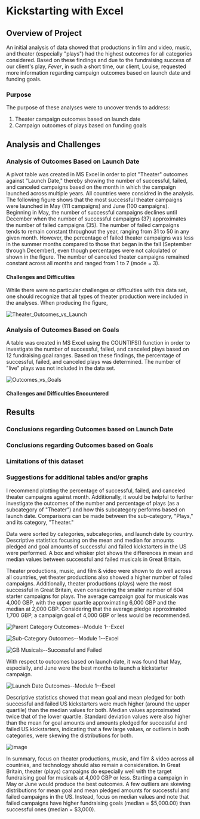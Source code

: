 # Kickstarting with Excel

## Overview of Project

An initial analysis of data showed that productions in film and video, music, and theater (especially "plays") had the highest outcomes for all categories considered.  Based on these findings and due to the fundraising success of our client's play, *Fever*, in such a short time, our client, Louise, requested more information regarding campaign outcomes based on launch date and funding goals.

### Purpose

The purpose of these analyses were to uncover trends to address:
1) Theater campaign outcomes based on launch date
2) Campaign outcomes of plays based on funding goals

## Analysis and Challenges

### Analysis of Outcomes Based on Launch Date

A pivot table was created in MS Excel in order to plot "Theater" outcomes against "Launch Date," thereby showing the number of successful, failed, and canceled campaigns based on the month in which the campaign launched across multiple years.  All countries were considred in the analysis.  The following figure shows that the most successful theater campaigns were launched in May (111 campaigns) and June (100 campaigns).  Beginning in May, the number of successful campaigns declines until December when the number of successful campaigns (37) approximates the number of failed campaigns (35).  The  number of failed campaigns tends to remain constant throughout the year, ranging from 31 to 50 in any given month.  However, the percentage of failed theater campaigns was less in the summer months compared to those that began in the fall (September through December), even though percentages were not calculated or shown in the figure.  The number of canceled theater campaigns remained constant across all months and ranged from 1 to 7 (mode = 3).

#### Challenges and Difficulties

While there were no particular challenges or difficulties with this data set, one should recognize that all types of theater production were included in the analyses.  When producing the figure,

![Theater_Outcomes_vs_Launch](https://user-images.githubusercontent.com/95387273/146973628-b7027bc4-b502-485e-b18b-9599c3eac25a.png)


### Analysis of Outcomes Based on Goals

A table was created in MS Excel using the COUNTIFS() function in order to investigate the number of successful, failed, and canceled plays based on 12 fundraising goal ranges.  Based on these findings, the percentage of successful, failed, and canceled plays was determined.  The number of "live" plays was not included in the data set.

![Outcomes_vs_Goals](https://user-images.githubusercontent.com/95387273/146973890-387b7de8-f9f2-47a5-a81f-799135405017.png)


#### Challenges and Difficulties Encountered

## Results

### Conclusions regarding Outcomes based on Launch Date

### Conclusions regarding Outcomes based on Goals

### Limitations of this dataset

### Suggestions for additional tables and/or graphs

I recommend plotting the percentage of successful, failed, and canceled theater campaigns against month.  Additionally, it would  be helpful to further investigate the outcomes of the number and percentage of plays (as a subcategory of "Theater") and how this subcategory performs based on launch date.  Comparisons can be made between the sub-category, "Plays," and its category, "Theater."

Data were sorted by categories, subcategories, and launch date by country.  Descriptive statistics focusing on the mean and median for amounts pledged and goal amounts of successful and failed kickstarters in the US were performed.  A box and whisker plot shows the differences in mean and median values between successful and failed musicals in Great Britain.

Theater productions, music, and film & video were shown to do well across all countries, yet theater productions also showed a higher number of failed campaigns.  Additionally, theater productions (plays) were the most successful in Great Britain, even considering the smaller number of 604 starter campaigns for plays.  The average campaign goal for musicals was 4,000 GBP, with the upper quartile approximating 6,000 GBP and the median at 2,000 GBP.  Considering that the average pledge approximated 1,700 GBP, a campaign goal of 4,000 GBP or less would be recommended.

![Parent Category Outcomes--Module 1--Excel](https://user-images.githubusercontent.com/95387273/146690514-be59b1af-0ee3-4e6e-b5d2-f2214b3a36ba.png)

![Sub-Category Outcomes--Module 1--Excel](https://user-images.githubusercontent.com/95387273/146690529-eaf65945-5f66-4123-9b71-d21da18f980b.png)

![GB Musicals--Successful and Failed](https://user-images.githubusercontent.com/95387273/146690724-3004374b-2189-414b-93eb-3101d7fe00cf.png)


With respect to outcomes based on launch date, it was found that May, especially, and June were the best months to launch a kickstarter campaign.

![Launch Date Outcomes--Module 1--Excel](https://user-images.githubusercontent.com/95387273/146690544-424b2860-d0e3-45bc-97fb-fb26bcb4052a.png)


Descriptive statistics showed that mean goal and mean pledged for both successful and failed US kickstarters were much higher (around the upper quartile) than the median values for both. Median values approximated twice that of the lower quartile.  Standard deviation values were also higher than the mean for goal amounts and amounts pledged for successful and failed US kickstarters, indicating that a few large values, or outliers in both categories, were skewing the distributions for both.

![image](https://user-images.githubusercontent.com/95387273/146691595-45514b44-1dbe-4711-b288-77c55ce66b2d.png)


In summary, focus on theater productions, music, and film & video across all countries, and technology should also remain a consideration.  In Great Britain, theater (plays) campaigns do especially well with the target fundraising goal for musicals at 4,000 GBP or less.  Starting a campaign in May or June would produce the best outcomes.  A few outliers are skewing distributions for mean goal and mean pledged amounts for successful and failed campaigns in the US. Instead, focus on median values and note that failed campaigns have higher fundraising goals (median = $5,000.00) than successful ones (median = $3,000).
